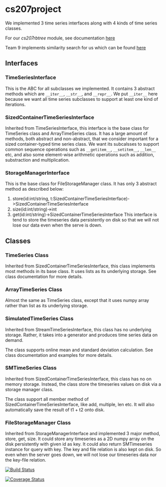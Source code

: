 # cs207project
We implemented 3 time series interfaces along with 4 kinds of time series classes.

For our *cs207rbtree* module, see documentation [here](https://github.com/rubix-cube/cs207project/tree/master/cs207rbtree)

Team 9 implements similarity search for us which can be found [here](https://github.com/rubix-cube/cs207project/tree/master/simsearch)

## Interfaces

### TimeSeriesInterface
This is the ABC for all subclasses we implemented. It contains 3 abstract methods which are `__iter__`, `__str__`, and `__repr__`. We put `__iter__` here because we want all time series subclasses to support at least one kind of iterations.

### SizedContainerTimeSeriesInterface
Inherited from TimeSeriesInterface, this interface is the base class for TimeSeries class and ArrayTimeSeries class. It has a large amount of methods, both abstract and non-abstract, that we consider important for a sized container-typed time series class. We want its subcalsses to support common sequence operations such as `__getitem__`, `__setitem__`, `__len__` etc, and also some element-wise arithmetic operations such as addition, substraction and multiplication.

### StorageManagerInterface
This is the base class for FileStorageManager class. It has only 3 abstract method as described below:
1. store(id:int/string, t:SizedContainerTimeSeriesInterface)->SizedContainerTimeSeriesInterface
2. size(id:int/string)->int
3. get(id:int/string)->SizedContainerTimeSeriesInterface
This interface is tend to store the timeseries data persistently on disk so that we will not lose our data even when the serve is down.

## Classes

### TimeSeries Class
Inherited from SizedContainerTimeSeriesInterface, this class implements most methods in its base class. It uses lists as its underlying storage. See class documentation for more details.

### ArrayTimeSeries Class
Almost the same as TimeSeries class, except that it uses numpy array rather than list as its underlying storage.

### SimulatedTimeSeries Class
Inherited from StreamTimeSeriesInterface, this class has no underlying storage. Rather, it takes into a generator and produces time series data on demand.

The class supports online mean and standard deviation calculation. See class documentation and examples for more details.

### SMTimeSeries Class
Inherited from SizedContainerTimeSeriesInterface, this class has no on memory storage. Instead, the class store the timeseries values on disk via a storage manager class.

The class support all member method of SizedContainerTimeSeriesInterface, like add, multiple, len etc. It will also automatically save the result of t1 + t2 onto disk.

### FileStorageManager Class
Inherited from StorageManagerInterface and implemented 3 major method, store, get, size. It could store any timeseries as a 2D numpy array on the disk persistently with given id as key. It could also return SMTimeseries instance for query with key. The key and file relation is also kept on disk. So even when the server goes down, we will not lose our timeseries data nor the key-file relation.

[![Build Status](https://travis-ci.org/rubix-cube/cs207project.svg?branch=master)](https://travis-ci.org/rubix-cube/cs207project)

[![Coverage Status](https://coveralls.io/repos/github/Peilin-D/cs207project/badge.svg?branch=master)](https://coveralls.io/github/Peilin-D/cs207project?branch=master)
